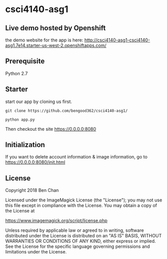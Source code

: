 # csci4140-asg1
## Live demo hosted by Openshift
the demo website for the app is here:
http://csci4140-asg1-csci4140-asg1.7e14.starter-us-west-2.openshiftapps.com/
## Prerequisite
Python 2.7
## Starter
start our app by cloning us first.

`git clone https://github.com/bengood362/csci4140-asg1/`

`python app.py`

Then checkout the site https://0.0.0.0:8080
## Initialization
If you want to delete account information & image information, go to https://0.0.0.0:8080/init.html
## License
Copyright 2018 Ben Chan

Licensed under the ImageMagick License (the "License"); you may not use
this file except in compliance with the License.  You may obtain a copy
of the License at

  https://www.imagemagick.org/script/license.php

Unless required by applicable law or agreed to in writing, software
distributed under the License is distributed on an "AS IS" BASIS, WITHOUT
WARRANTIES OR CONDITIONS OF ANY KIND, either express or implied.  See the
License for the specific language governing permissions and limitations
under the License.
